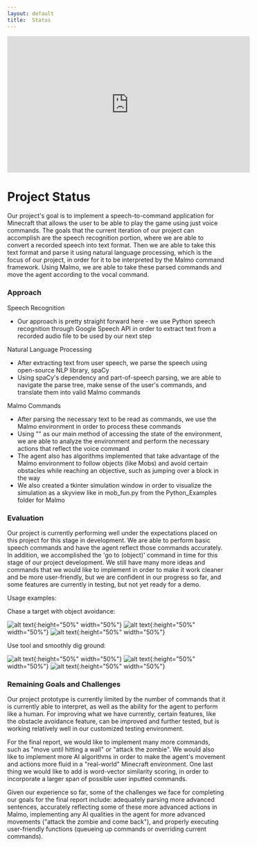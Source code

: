 ```yaml
---
layout: default
title:  Status
---
```


<iframe width="560" height="315" src="https://www.youtube.com/embed/tdBFFRMu1i0" frameborder="0" allowfullscreen></iframe>

# Project Status
Our project's goal is to implement a speech-to-command application for Minecraft that allows the user to be able to play the game using just voice commands. The goals that the current iteration of our project can accomplish are the speech recognition portion, where we are able to convert a recorded speech into text format. Then we are able to take this text format and parse it using natural language processing, which is the focus of our project, in order for it to be interpreted by the Malmo command framework. Using Malmo, we are able to take these parsed commands and move the agent according to the vocal command.

### Approach
Speech Recognition
- Our approach is pretty straight forward here - we use Python speech recognition through Google Speech API in order to extract text from a recorded audio file to be used by our next step

Natural Language Processing
- After extracting text from user speech, we parse the speech using open-source NLP library, spaCy
- Using spaCy's dependency and part-of-speech parsing, we are able to navigate the parse tree, make sense of the user's commands, and translate them into valid Malmo commands

Malmo Commands
- After parsing the necessary text to be read as commands, we use the Malmo environment in order to process these commands
- Using "<ObservationFromNearbyEntities>" as our main method of accessing the state of the environment, we are able to analyze the environment and perform the necessary actions that reflect the voice command
- The agent also has algorithms implemented that take advantage of the Malmo environment to follow objects (like Mobs) and avoid certain obstacles while reaching an objective, such as jumping over a block in the way
- We also created a tkinter simulation window in order to visualize the simulation as a skyview like in mob_fun.py from the Python_Examples folder for Malmo

### Evaluation
Our project is currently performing well under the expectations placed on this project for this stage in development. We are able to perform basic speech commands and have the agent reflect those commands accurately. In addition, we accomplished the 'go to (object)' command in time for this stage of our project development. We still have many more ideas and commands that we would like to implement in order to make it work cleaner and be more user-friendly, but we are confident in our progress so far, and some features are currently in testing, but not yet ready for a demo.

Usage examples:

Chase a target with object avoidance:

![alt text](https://raw.githubusercontent.com/HiroIshikawa/speech2craft/master/docs/imgs/jump_and_chase1.png "Jump and chase target 1"){:height="50%" width="50%"}
![alt text](https://raw.githubusercontent.com/HiroIshikawa/speech2craft/master/docs/imgs/jump_and_chase2.png "Jump and chase target 2"){:height="50%" width="50%"}
![alt text](https://raw.githubusercontent.com/HiroIshikawa/speech2craft/master/docs/imgs/jump_and_chase3.png "Jump and chase target 3"){:height="50%" width="50%"}

Use tool and smoothly dig ground:

![alt text](https://raw.githubusercontent.com/HiroIshikawa/speech2craft/master/docs/imgs/use1.png "Use 1"){:height="50%" width="50%"}
![alt text](https://raw.githubusercontent.com/HiroIshikawa/speech2craft/master/docs/imgs/use2.png "Use 2"){:height="50%" width="50%"}
![alt text](https://raw.githubusercontent.com/HiroIshikawa/speech2craft/master/docs/imgs/use3.png "Use 3"){:height="50%" width="50%"}

### Remaining Goals and Challenges
Our project prototype is currently limited by the number of commands that it is currently able to interpret, as well as the ability for the agent to perform like a human. For improving what we have currently, certain features, like the obstacle avoidance feature, can be improved and further tested, but is working relatively well in our customized testing environment.

For the final report, we would like to implement many more commands, such as "move until hitting a wall" or "attack the zombie". We would also like to implement more AI algorithms in order to make the agent's movement and actions more fluid in a "real-world" Minecraft environment. One last thing we would like to add is word-vector similarity scoring, in order to incorporate a larger span of possible user inputted commands. 

Given our experience so far, some of the challenges we face for completing our goals for the final report include: adequately parsing more advanced sentences, accurately reflecting some of these more advanced actions in Malmo, implementing any AI qualities in the agent for more advanced movements ("attack the zombie and come back"), and properly executing user-friendly functions (queueing up commands or overriding current commands).


